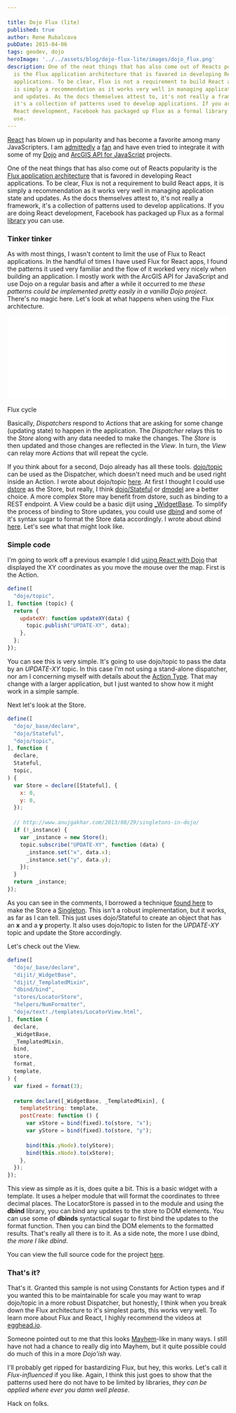 ```yaml
---

title: Dojo Flux (lite)
published: true
author: Rene Rubalcava
pubDate: 2015-04-06
tags: geodev, dojo
heroImage: '../../assets/blog/dojo-flux-lite/images/dojo_flux.png'
description: One of the neat things that has also come out of Reacts popularity
  is the Flux application architecture that is favored in developing React
  applications. To be clear, Flux is not a requirement to build React apps, it
  is simply a recommendation as it works very well in managing application state
  and updates. As the docs themselves attest to, it's not really a framework,
  it's a collection of patterns used to develop applications. If you are doing
  React development, Facebook has packaged up Flux as a formal library you can
  use.
---
```


[React](https://facebook.github.io/react/) has blown up in popularity and has
become a favorite among many JavaScripters. I am
[admittedly](https://odoe.net/blog/esrijs-reactjs/) a
[fan](https://geonet.esri.com/people/odoe/blog/2015/04/01/esrijs-with-reactjs-updated)
and have even tried to integrate it with some of my
[Dojo](http://dojotoolkit.org/) and
[ArcGIS API for JavaScript](https://developers.arcgis.com/javascript/) projects.

One of the neat things that has also come out of Reacts popularity is the
[Flux application architecture](http://facebook.github.io/flux/docs/overview.html)
that is favored in developing React applications. To be clear, Flux is not a
requirement to build React apps, it is simply a recommendation as it works very
well in managing application state and updates. As the docs themselves attest
to, it's not really a framework, it's a collection of patterns used to develop
applications. If you are doing React development, Facebook has packaged up Flux
as a formal [library](https://github.com/facebook/flux) you can use.

### Tinker tinker

As with most things, I wasn't content to limit the use of Flux to React
applications. In the handful of times I have used Flux for React apps, I found
the patterns it used very familiar and the flow of it worked very nicely when
building an application. I mostly work with the ArcGIS API for JavaScript and
use Dojo on a regular basis and after a while it occurred to me _these patterns
could be implemented pretty easily in a vanilla Dojo project_. There's no magic
here. Let's look at what happens when using the Flux architecture.

[![flux architecture](../../assets/blog/dojo-flux-lite/images/flux_cycle.gif)](https://odoe.net/blog/wp-content/uploads/flux_cycle.gif)

Flux cycle

Basically, _Dispatchers_ respond to _Actions_ that are asking for some change
(updating state) to happen in the application. The _Dispatcher_ relays this to
the _Store_ along with any data needed to make the changes. The _Store_ is then
updated and those changes are reflected in the _View_. In turn, the _View_ can
relay more _Actions_ that will repeat the cycle.

If you think about for a second, Dojo already has all these tools.
[dojo/topic](http://dojotoolkit.org/reference-guide/1.10/dojo/topic.html) can be
used as the Dispatcher, which doesn't need much and be used right inside an
Action. I wrote about dojo/topic
[here](https://geonet.esri.com/people/odoe/blog/2014/12/02/stay-on-topic). At
first I thought I could use [dstore](https://github.com/sitepen/dstore) as the
Store, but really, I think
[dojo/Stateful](http://dojotoolkit.org/reference-guide/1.10/dojo/Stateful.html)
or [dmodel](https://github.com/SitePen/dmodel) are a better choice. A more
complex Store may benefit from dstore, such as binding to a REST endpoint. A
View could be a basic dijit using
[_WidgetBase](http://dojotoolkit.org/reference-guide/1.10/dijit/_WidgetBase.html).
To simplify the process of binding to Store updates, you could use
[dbind](https://github.com/kriszyp/dbind) and some of it's syntax sugar to
format the Store data accordingly. I wrote about dbind
[here](https://odoe.net/blog/dbind-arcgis-js-apps/). Let's see what that might
look like.

### Simple code

I'm going to work off a previous example I did
[using React with Dojo](https://odoe.net/blog/esrijs-reactjs/) that displayed
the XY coordinates as you move the mouse over the map. First is the Action.

```js
define([
  "dojo/topic",
], function (topic) {
  return {
    updateXY: function updateXY(data) {
      topic.publish("UPDATE-XY", data);
    },
  };
});
```

You can see this is very simple. It's going to use dojo/topic to pass the data
by an _UPDATE-XY_ topic. In this case I'm not using a stand-alone dispatcher,
nor am I concerning myself with details about the
[Action Type](https://facebook.github.io/flux/docs/dispatcher.html). That may
change with a larger application, but I just wanted to show how it might work in
a simple sample.

Next let's look at the Store.

```js
define([
  "dojo/_base/declare",
  "dojo/Stateful",
  "dojo/topic",
], function (
  declare,
  Stateful,
  topic,
) {
  var Store = declare([Stateful], {
    x: 0,
    y: 0,
  });

  // http://www.anujgakhar.com/2013/08/29/singletons-in-dojo/
  if (!_instance) {
    var _instance = new Store();
    topic.subscribe("UPDATE-XY", function (data) {
      _instance.set("x", data.x);
      _instance.set("y", data.y);
    });
  }
  return _instance;
});
```

As you can see in the comments, I borrowed a technique
[found here](http://www.anujgakhar.com/2013/08/29/singletons-in-dojo/) to make
the Store a [Singleton](http://en.wikipedia.org/wiki/Singleton_pattern). This
isn't a robust implementation, but it works, as far as I can tell. This just
uses dojo/Stateful to create an object that has an **x** and a **y** property.
It also uses dojo/topic to listen for the _UPDATE-XY_ topic and update the Store
accordingly.

Let's check out the View.

```js
define([
  "dojo/_base/declare",
  "dijit/_WidgetBase",
  "dijit/_TemplatedMixin",
  "dbind/bind",
  "stores/LocatorStore",
  "helpers/NumFormatter",
  "dojo/text!./templates/LocatorView.html",
], function (
  declare,
  _WidgetBase,
  _TemplatedMixin,
  bind,
  store,
  format,
  template,
) {
  var fixed = format(3);

  return declare([_WidgetBase, _TemplatedMixin], {
    templateString: template,
    postCreate: function () {
      var xStore = bind(fixed).to(store, "x");
      var yStore = bind(fixed).to(store, "y");

      bind(this.yNode).to(yStore);
      bind(this.xNode).to(xStore);
    },
  });
});
```

This view as simple as it is, does quite a bit. This is a basic widget with a
template. It uses a helper module that will format the coordinates to three
decimal places. The LocatorStore is passed in to the module and using the
**dbind** library, you can bind any updates to the store to DOM elements. You
can use some of **dbinds** syntactical sugar to first bind the updates to the
format function. Then you can bind the DOM elements to the formatted results.
That's really all there is to it. As a side note, the more I use dbind, _the
more I like dbind_.

You can view the full source code for the project
[here](https://github.com/odoe/esrijs-flux).

### That's it?

That's it. Granted this sample is not using Constants for Action types and if
you wanted this to be maintainable for scale you may want to wrap dojo/topic in
a more robust Dispatcher, but honestly, I think when you break down the Flux
architecture to it's simplest parts, this works very well. To learn more about
Flux and React, I highly recommend the videos at
[egghead.io](https://egghead.io/technologies/react).

Someone pointed out to me that this looks
[Mayhem](https://sitepen.github.io/mayhem/guide/#what-is-mayhem)\-like in many
ways. I still have not had a chance to really dig into Mayhem, but it quite
possible could do much of this in a more _Dojo'ish_ way.

I'll probably get ripped for bastardizing Flux, but hey, this works. Let's call
it _Flux-influenced_ if you like. Again, I think this just goes to show that the
patterns used here do not have to be limited by libraries, _they can be applied
where ever you damn well please_.

Hack on folks.
